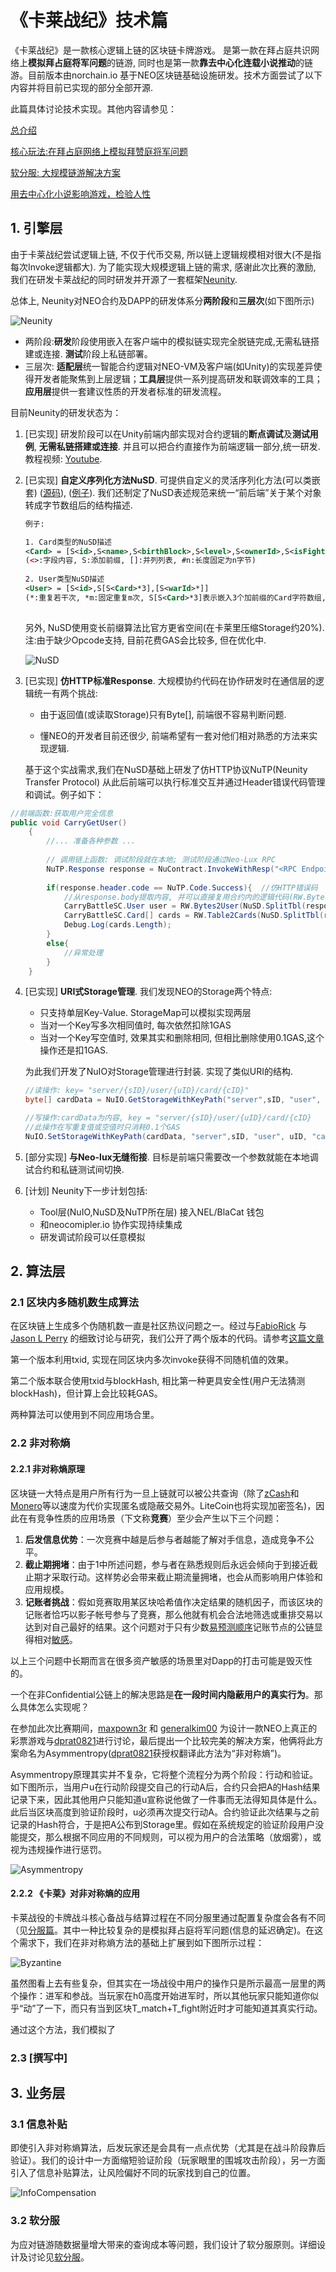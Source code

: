 # 《卡莱战纪》技术篇

《卡莱战纪》是一款核心逻辑上链的区块链卡牌游戏。 是第一款在拜占庭共识网络上**模拟拜占庭将军问题**的链游, 同时也是第一款**靠去中心化连载小说推动**的链游。目前版本由norchain.io 基于NEO区块链基础设施研发。技术方面尝试了以下内容并将目前已实现的部分全部开源.



此篇具体讨论技术实现。其他内容请参见：

[总介绍](https://github.com/norchain/NEOCarryBattle/blob/master/README.md)

[核心玩法:在拜占庭网络上模拟拜赞庭将军问题](https://github.com/norchain/NEOCarryBattle/blob/master/%E5%8D%A1%E8%8E%B1%E6%88%98%E7%BA%AA-%E6%A0%B8%E5%BF%83%E7%8E%A9%E6%B3%95.md)

[软分服: 大规模链游解决方案](https://github.com/norchain/NEOCarryBattle/blob/master/%E5%8D%A1%E8%8E%B1%E6%88%98%E7%BA%AA-%E5%88%86%E6%9C%8D.md)

[用去中心化小说影响游戏，检验人性](https://github.com/norchain/NEOCarryBattle/blob/master/%E5%8D%A1%E8%8E%B1%E6%88%98%E7%BA%AA-%E5%B0%8F%E8%AF%B4.md)





## 1. 引擎层

由于卡莱战纪尝试逻辑上链, 不仅于代币交易, 所以链上逻辑规模相对很大(不是指每次Invoke逻辑都大). 为了能实现大规模逻辑上链的需求, 感谢此次比赛的激励, 我们在研发卡莱战纪的同时研发并开源了一套框架[Neunity](https://github.com/norchain/Neunity).

总体上, Neunity对NEO合约及DAPP的研发体系分**两阶段**和**三层次**(如下图所示)

![Neunity](pics/Neunity.jpg)

- 两阶段:**研发**阶段使用嵌入在客户端中的模拟链实现完全脱链完成,无需私链搭建或连接. **测试**阶段上私链部署。
- 三层次: **适配层**统一智能合约逻辑对NEO-VM及客户端(如Unity)的实现差异使得开发者能聚焦到上层逻辑；**工具层**提供一系列提高研发和联调效率的工具；**应用层**提供一套建议性质的开发者标准的研发流程。

目前Neunity的研发状态为：

1. [已实现] 研发阶段可以在Unity前端内部实现对合约逻辑的**断点调试**及**测试用例**, **无需私链搭建或连接**. 并且可以把合约直接作为前端逻辑一部分,统一研发.教程视频: [Youtube](https://youtu.be/vTkNzx403p8). 

2. [已实现] **自定义序列化方法NuSD**. 可提供自定义的灵活序列化方法(可以类嵌套) ([源码](https://github.com/norchain/Neunity/blob/master/Neunity/Neunity/Tools/NUSerialization.cs)), ([例子](https://github.com/norchain/Neunity/blob/master/Samples/SampleUnity/SmartContract/SmartContract/Scripts/SmartContract/SmartContract.cs)). 我们还制定了NuSD表述规范来统一“前后端”关于某个对象转成字节数组后的结构描述. 

   ```xml
   例子:
   
   1. Card类型的NuSD描述
   <Card> = [S<id>,S<name>,S<birthBlock>,S<level>,S<ownerId>,S<isFighting#1>]
   (<>:字段内容, S:添加前缀, []:并列列表, #n:长度固定为n字节)
       
   2. User类型NuSD描述
   <User> = [S<id>,S[S<Card>*3],[S<warId>*]]
   (*:重复若干次, *m:固定重复m次, S[S<Card>*3]表示嵌入3个加前缀的Card字符数组,然后再加前缀)
       
   ```

   另外, NuSD使用变长前缀算法比官方更省空间(在卡莱里压缩Storage约20%). 注:由于缺少Opcode支持, 目前花费GAS会比较多, 但在优化中.

   ![NuSD](pics/NuSD.png)

3. [已实现] **仿HTTP标准Response**. 大规模协约代码在协作研发时在通信层的逻辑统一有两个挑战: 



   * 由于返回值(或读取Storage)只有Byte[], 前端很不容易判断问题. 

   * 懂NEO的开发者目前还很少, 前端希望有一套对他们相对熟悉的方法来实现逻辑. 

   基于这个实战需求,我们在NuSD基础上研发了仿HTTP协议NuTP(Neunity Transfer Protocol) 从此后前端可以执行标准交互并通过Header错误代码管理和调试。例子如下： 

```cs
//前端函数:获取用户完全信息
public void CarryGetUser()
    {
        //... 准备各种参数 ...
    
		// 调用链上函数: 调试阶段就在本地; 测试阶段通过Neo-Lux RPC
        NuTP.Response response = NuContract.InvokeWithResp("<RPC Endpoint>", operation, paras);
		
        if(response.header.code == NuTP.Code.Success){	//仿HTTP错误码
            //从response.body提取内容, 并可以直接复用合约内的逻辑代码(RW.Bytes2User(), RW.Table2Cards()等)
            CarryBattleSC.User user = RW.Bytes2User(NuSD.SplitTbl(response.body,0));
            CarryBattleSC.Card[] cards = RW.Table2Cards(NuSD.SplitTbl(response.body, 1));
            Debug.Log(cards.Length);
        }
        else{
			//异常处理
        }
    }
```



4. [已实现] **URI式Storage管理**. 我们发现NEO的Storage两个特点:

   * 只支持单层Key-Value. StorageMap可以模拟实现两层
   * 当对一个Key写多次相同值时, 每次依然扣除1GAS
   * 当对一个Key写空值时, 效果其实和删除相同, 但相比删除使用0.1GAS,这个操作还是扣1GAS.

   为此我们开发了NuIO对Storage管理进行封装. 实现了类似URI的结构.

   ```cs
   //读操作: key= "server/{sID}/user/{uID}/card/{cID}"
   byte[] cardData = NuIO.GetStorageWithKeyPath("server",sID, "user", uID, "card", cID);
   
   //写操作:cardData为内容, key = "server/{sID}/user/{uID}/card/{cID}
   //此操作在写重复值或空值时只消耗0.1个GAS
   NuIO.SetStorageWithKeyPath(cardData, "server",sID, "user", uID, "card", cID);
   
   
   ```


5. [部分实现] **与Neo-lux无缝衔接**. 目标是前端只需要改一个参数就能在本地调试合约和私链测试间切换.
6. [计划] Neunity下一步计划包括:
   * Tool层(NuIO,NuSD及NuTP所在层) 接入NEL/BlaCat 钱包
   * 和neocomipler.io 协作实现持续集成
   * 研发调试阶段可以任意模拟



## 2. 算法层

### 2.1 区块内多随机数生成算法

在区块链上生成多个伪随机数一直是社区热议问题之一。经过与[FabioRick](https://github.com/FabioRick) 与[Jason L Perry](https://medium.com/@ambethia) 的细致讨论与研究，我们公开了两个版本的代码。请参考[这篇文章](https://medium.com/@fabiohcardoso/random-number-at-runtime-neo-smartcontract-60c4e6cb0bb1)

第一个版本利用txid, 实现在同区块内多次invoke获得不同随机值的效果。

第二个版本联合使用txid与blockHash, 相比第一种更具安全性(用户无法猜测blockHash)，但计算上会比较耗GAS。

两种算法可以使用到不同应用场合里。



### 2.2 非对称熵

#### 2.2.1 非对称熵原理

区块链一大特点是用户所有行为一旦上链就可以被公共查询（除了[zCash](https://z.cash/)和[Monero](http://www.monero.cc/)等以速度为代价实现匿名或隐蔽交易外。LiteCoin也将实现加密签名)，因此在有竞争性质的应用场景（下文称**竞赛**）至少会产生以下三个问题：

1. **后发信息优势**：一次竞赛中越是后参与者越能了解对手信息，造成竞争不公平。
2. **截止期拥堵**：由于1中所述问题，参与者在熟悉规则后永远会倾向于到接近截止期才采取行动。这样势必会带来截止期流量拥堵，也会从而影响用户体验和应用规模。
3. **记账者挑战**：假如竞赛取用某区块哈希值作决定结果的随机因子，而该区块的记账者恰巧以影子帐号参与了竞赛，那么他就有机会合法地筛选或重排交易以达到对自己最好的结果。这个问题对于只有少数[易预测顺序](https://github.com/neo-project/neo/blob/b1cf41d60576e13be772e3b180722f50cd6d64bc/neo/Core/Blockchain.cs#L431)记账节点的公链显得相对[敏感](https://github.com/neo-project/neo-plugins/tree/b7bcde5bb7eccad0aeb8dde1832151eee9911334/SimplePolicy)。

以上三个问题中长期而言在很多资产敏感的场景里对Dapp的打击可能是毁灭性的。

一个在非Confidential公链上的解决思路是**在一段时间内隐蔽用户的真实行为**。那么具体怎么实现呢？

在参加此次比赛期间，[maxpown3r](https://github.com/maxpown3r) 和 [generalkim00](https://github.com/generalkim00) 为设计一款NEO上真正的彩票游戏与[dprat0821](https://github.com/dprat0821)进行讨论，最后提出一个比较完美的解决方案，他俩将此方案命名为Asymmentropy([dprat0821](https://github.com/dprat0821)获授权翻译此方法为“非对称熵”)。

Asymmentropy原理其实并不复杂，它将整个流程分为两个阶段：行动和验证。如下图所示，当用户u在行动阶段提交自己的行动A后，合约只会把A的Hash结果记录下来，因此其他用户只能知道u宣称说他做了一件事而无法得知具体是什么。 此后当区块高度到验证阶段时，u必须再次提交行动A。合约验证此次结果与之前记录的Hash符合，于是把A公布到Storage里。假如在系统规定的验证阶段用户没能提交，那么根据不同应用的不同规则，可以视为用户的合法策略（放烟雾），或视为违规操作进行惩罚。

![Asymmentropy](pics/Asymmentropy.jpg)



#### 2.2.2 《卡莱》对非对称熵的应用

卡莱战役的卡牌战斗核心备战与结算过程在不同分服里通过配置复杂度会各有不同（见[分服篇](https://github.com/norchain/NEOCarryBattle/blob/master/%E5%8D%A1%E8%8E%B1%E6%88%98%E7%BA%AA-%E5%88%86%E6%9C%8D.md)。其中一种比较复杂的是模拟拜占庭将军问题(信息的延迟确定)。在这个需求下，我们在非对称熵方法的基础上扩展到如下图所示过程：

![Byzantine](pics/Byzantine.jpg)

虽然图看上去有些复杂，但其实在一场战役中用户的操作只是所示最高一层里的两个操作：进军和参战。当玩家在h0高度开始进军时，所以其他玩家只能知道你似乎“动”了一下，而只有当到区块T_match+T_fight附近时才可能知道其真实行动。

通过这个方法，我们模拟了



### 2.3 [撰写中]





## 3. 业务层

### 3.1 信息补贴

即使引入非对称熵算法，后发玩家还是会具有一点点优势（尤其是在战斗阶段靠后验证）。我们的设计中一方面缩短验证阶段（玩家眼里的围城攻击阶段），另一方面引入了信息补贴算法，让风险偏好不同的玩家找到自己的位置。

![InfoCompensation](pics/InfoCompensation.jpg) 



### 3.2 软分服

为应对链游随数据量增大带来的查询成本等问题，我们设计了软分服原则。详细设计及讨论见[软分服]((https://github.com/norchain/NEOCarryBattle/blob/master/%E5%8D%A1%E8%8E%B1%E6%88%98%E7%BA%AA-%E5%88%86%E6%9C%8D.md))。

